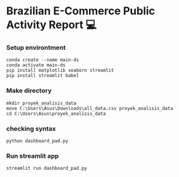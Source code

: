 # Brazilian E-Commerce Public Activity Report :computer:

### Setup environtment
```
conda create --name main-ds
conda activate main-ds
pip install matplotlib seaborn streamlit
pip install streamlit babel
```

### Make directory
```
mkdir proyek_analisis_data
move C:\Users\Asus\Downloads\all_data.csv proyek_analisis_data
cd C:\Users\Asus\proyek_analisis_data
```

### checking syntax
```
python dashboard_pad.py
```

### Run streamlit app
```
streamlit run dashboard_pad.py
```
